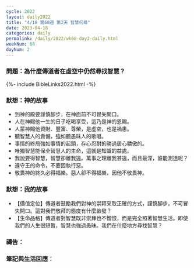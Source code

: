 ```yaml
---
cycle: 2022
layout: daily2022
title: "4/18 第68週 第2天 智慧何尋"
date: 2023-04-18
categories: daily
permalink: /daily/2022/wk68-day2-daily.html
weekNum: 68
dayNum: 2
---
```


### 問題：為什麼傳道者在虛空中仍然尋找智慧？

{%- include BibleLinks2022.html -%}

### 默想：神的故事
+ 到神的殿要謹慎腳步，在神面前不可冒失開口。
+ 人在神賜他一生的日子吃喝享受，這乃是神的恩賜。
+ 人蒙神賜他資財、豐富、尊榮，是虛空，也是禍患。
+ 聽智慧人的責備，強如聽愚昧人的歌唱。
+ 事情的終局強如事情的起頭，存心忍耐的勝過居心驕傲的。
+ 唯獨智慧能保全智慧人的生命，這就是知識的益處。
+ 我說要得智慧，智慧卻離我遠。萬事之理離我甚遠，而且最深，誰能測透呢？
+ 遵守王的命令，不要固執行惡。
+ 敬畏神的終久必得福樂。惡人卻不得福樂，因他不敬畏神。

### 默想：我的故事
+ 【價值定位】傳道者鼓勵我們對神的崇拜采取正確的方式，謹慎腳步，不可冒失開口。這對我們敬拜的態度有什麼啟發？
+ 【生命品格】傳道者對智慧既非崇拜也不憎恨，而是完全照著智慧生活。即使我們的人生很短暫，智慧也強過愚昧。我們在什麼地方尋找智慧？

### 禱告：

### 筆記與生活回應：
